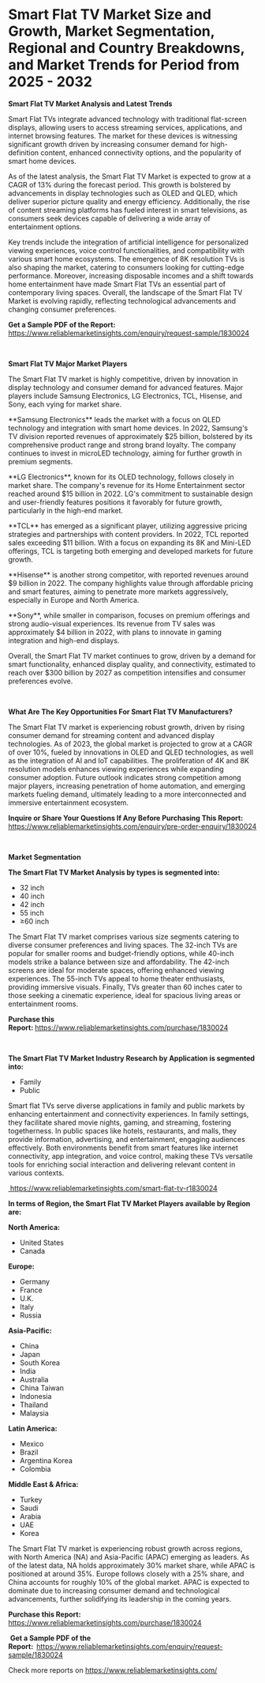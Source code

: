 <p><h1>Smart Flat TV Market Size and Growth, Market Segmentation, Regional and Country Breakdowns, and Market Trends for Period from 2025 -  2032</h1></p><p><strong>Smart Flat TV Market Analysis and Latest Trends</strong></p>
<p><p>Smart Flat TVs integrate advanced technology with traditional flat-screen displays, allowing users to access streaming services, applications, and internet browsing features. The market for these devices is witnessing significant growth driven by increasing consumer demand for high-definition content, enhanced connectivity options, and the popularity of smart home devices. </p><p>As of the latest analysis, the Smart Flat TV Market is expected to grow at a CAGR of 13% during the forecast period. This growth is bolstered by advancements in display technologies such as OLED and QLED, which deliver superior picture quality and energy efficiency. Additionally, the rise of content streaming platforms has fueled interest in smart televisions, as consumers seek devices capable of delivering a wide array of entertainment options.</p><p>Key trends include the integration of artificial intelligence for personalized viewing experiences, voice control functionalities, and compatibility with various smart home ecosystems. The emergence of 8K resolution TVs is also shaping the market, catering to consumers looking for cutting-edge performance. Moreover, increasing disposable incomes and a shift towards home entertainment have made Smart Flat TVs an essential part of contemporary living spaces. Overall, the landscape of the Smart Flat TV Market is evolving rapidly, reflecting technological advancements and changing consumer preferences.</p></p>
<p><strong>Get a Sample PDF of the Report:&nbsp;</strong> <a href="https://www.reliablemarketinsights.com/enquiry/request-sample/1830024?utm_campaign=2285&utm_medium=2&utm_source=Github&utm_content=ia&utm_term=09022025&utm_id=smart-flat-tv">https://www.reliablemarketinsights.com/enquiry/request-sample/1830024</a></p>
<p>&nbsp;</p>
<p><strong>Smart Flat TV Major Market Players</strong></p>
<p><p>The Smart Flat TV market is highly competitive, driven by innovation in display technology and consumer demand for advanced features. Major players include Samsung Electronics, LG Electronics, TCL, Hisense, and Sony, each vying for market share.</p><p>**Samsung Electronics** leads the market with a focus on QLED technology and integration with smart home devices. In 2022, Samsung's TV division reported revenues of approximately $25 billion, bolstered by its comprehensive product range and strong brand loyalty. The company continues to invest in microLED technology, aiming for further growth in premium segments.</p><p>**LG Electronics**, known for its OLED technology, follows closely in market share. The company's revenue for its Home Entertainment sector reached around $15 billion in 2022. LG's commitment to sustainable design and user-friendly features positions it favorably for future growth, particularly in the high-end market.</p><p>**TCL** has emerged as a significant player, utilizing aggressive pricing strategies and partnerships with content providers. In 2022, TCL reported sales exceeding $11 billion. With a focus on expanding its 8K and Mini-LED offerings, TCL is targeting both emerging and developed markets for future growth.</p><p>**Hisense** is another strong competitor, with reported revenues around $9 billion in 2022. The company highlights value through affordable pricing and smart features, aiming to penetrate more markets aggressively, especially in Europe and North America.</p><p>**Sony**, while smaller in comparison, focuses on premium offerings and strong audio-visual experiences. Its revenue from TV sales was approximately $4 billion in 2022, with plans to innovate in gaming integration and high-end displays.</p><p>Overall, the Smart Flat TV market continues to grow, driven by a demand for smart functionality, enhanced display quality, and connectivity, estimated to reach over $300 billion by 2027 as competition intensifies and consumer preferences evolve.</p></p>
<p>&nbsp;</p>
<p><strong>What Are The Key Opportunities For Smart Flat TV Manufacturers?</strong></p>
<p><p>The Smart Flat TV market is experiencing robust growth, driven by rising consumer demand for streaming content and advanced display technologies. As of 2023, the global market is projected to grow at a CAGR of over 10%, fueled by innovations in OLED and QLED technologies, as well as the integration of AI and IoT capabilities. The proliferation of 4K and 8K resolution models enhances viewing experiences while expanding consumer adoption. Future outlook indicates strong competition among major players, increasing penetration of home automation, and emerging markets fueling demand, ultimately leading to a more interconnected and immersive entertainment ecosystem.</p></p>
<p><strong>Inquire or Share Your Questions If Any Before Purchasing This Report:</strong> <a href="https://www.reliablemarketinsights.com/enquiry/pre-order-enquiry/1830024?utm_campaign=2285&utm_medium=2&utm_source=Github&utm_content=ia&utm_term=09022025&utm_id=smart-flat-tv">https://www.reliablemarketinsights.com/enquiry/pre-order-enquiry/1830024</a></p>
<p>&nbsp;</p>
<p><strong>Market Segmentation</strong></p>
<p><strong>The Smart Flat TV Market Analysis by types is segmented into:</strong></p>
<p><ul><li>32 inch</li><li>40 inch</li><li>42 inch</li><li>55 inch</li><li>≥60 inch</li></ul></p>
<p><p>The Smart Flat TV market comprises various size segments catering to diverse consumer preferences and living spaces. The 32-inch TVs are popular for smaller rooms and budget-friendly options, while 40-inch models strike a balance between size and affordability. The 42-inch screens are ideal for moderate spaces, offering enhanced viewing experiences. The 55-inch TVs appeal to home theater enthusiasts, providing immersive visuals. Finally, TVs greater than 60 inches cater to those seeking a cinematic experience, ideal for spacious living areas or entertainment rooms.</p></p>
<p><strong>Purchase this Report:&nbsp;</strong><a href="https://www.reliablemarketinsights.com/purchase/1830024?utm_campaign=2285&utm_medium=2&utm_source=Github&utm_content=ia&utm_term=09022025&utm_id=smart-flat-tv">https://www.reliablemarketinsights.com/purchase/1830024</a></p>
<p>&nbsp;</p>
<p><strong>The Smart Flat TV Market Industry Research by Application is segmented into:</strong></p>
<p><ul><li>Family</li><li>Public</li></ul></p>
<p><p>Smart flat TVs serve diverse applications in family and public markets by enhancing entertainment and connectivity experiences. In family settings, they facilitate shared movie nights, gaming, and streaming, fostering togetherness. In public spaces like hotels, restaurants, and malls, they provide information, advertising, and entertainment, engaging audiences effectively. Both environments benefit from smart features like internet connectivity, app integration, and voice control, making these TVs versatile tools for enriching social interaction and delivering relevant content in various contexts.</p></p>
<p><a href="https://www.reliablemarketinsights.com/smart-flat-tv-r1830024?utm_campaign=2285&utm_medium=2&utm_source=Github&utm_content=ia&utm_term=09022025&utm_id=smart-flat-tv">&nbsp;https://www.reliablemarketinsights.com/smart-flat-tv-r1830024</a></p>
<p><strong>In terms of Region, the Smart Flat TV Market Players available by Region are:</strong></p>
<p>
    <p> <strong> North America: </strong>
        <ul>
            <li>United States</li>
            <li>Canada</li>
        </ul>
        </p> 
    <p> <strong> Europe: </strong>
        <ul>
            <li>Germany</li>
            <li>France</li>
            <li>U.K.</li>
            <li>Italy</li>
            <li>Russia</li>
        </ul>
        </p> 
    <p> <strong> Asia-Pacific: </strong>
        <ul>
            <li>China</li>
            <li>Japan</li>
            <li>South Korea</li>
            <li>India</li>
            <li>Australia</li>
            <li>China Taiwan</li>
            <li>Indonesia</li>
            <li>Thailand</li>
            <li>Malaysia</li>
        </ul>
        </p> 
    <p> <strong> Latin America: </strong>
        <ul>
            <li>Mexico</li>
            <li>Brazil</li>
            <li>Argentina Korea</li>
            <li>Colombia</li>
        </ul>
        </p> 
    <p> <strong> Middle East & Africa: </strong>
        <ul>
            <li>Turkey</li>
            <li>Saudi</li>
            <li>Arabia</li>
            <li>UAE</li>
            <li>Korea</li>
        </ul>
    </p>
    </p>
<p><p>The Smart Flat TV market is experiencing robust growth across regions, with North America (NA) and Asia-Pacific (APAC) emerging as leaders. As of the latest data, NA holds approximately 30% market share, while APAC is positioned at around 35%. Europe follows closely with a 25% share, and China accounts for roughly 10% of the global market. APAC is expected to dominate due to increasing consumer demand and technological advancements, further solidifying its leadership in the coming years.</p></p>
<p><strong>Purchase this Report: </strong><a href="https://www.reliablemarketinsights.com/purchase/1830024?utm_campaign=2285&utm_medium=2&utm_source=Github&utm_content=ia&utm_term=09022025&utm_id=smart-flat-tv">https://www.reliablemarketinsights.com/purchase/1830024</a></p>
<p>&nbsp;<strong>Get a Sample PDF of the Report:&nbsp;&nbsp;</strong><a href="https://www.reliablemarketinsights.com/enquiry/request-sample/1830024?utm_campaign=2285&utm_medium=2&utm_source=Github&utm_content=ia&utm_term=09022025&utm_id=smart-flat-tv">https://www.reliablemarketinsights.com/enquiry/request-sample/1830024</a></p>
<p><strong></strong></p>
<p>Check more reports on <a href="https://www.reliablemarketinsights.com/?utm_campaign=2285&utm_medium=2&utm_source=Github&utm_content=ia&utm_term=09022025&utm_id=smart-flat-tv">https://www.reliablemarketinsights.com/</a></p>
